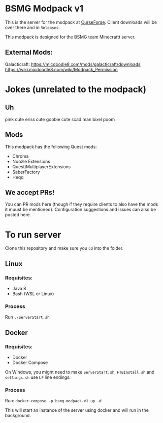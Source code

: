 # BSMG Modpack v1

This is the server for the modpack at [CurseForge](https://www.curseforge.com/minecraft/modpacks/bsmg-modded-v1). Client downloads will be over there and in `Releases`.

This modpack is designed for the BSMG team Minecraftt server.

## External Mods:
Galacticraft: https://micdoodle8.com/mods/galacticraft/downloads
https://wiki.micdoodle8.com/wiki/Modpack_Permission


# Jokes (unrelated to the modpack)
## Uh
pink cute
eriss cute
goobie cute
scad man
bixel poom

## Mods
This modpack has the following Quest mods:

- Chroma
- Noozle Extensions
- QuesttMultiplayerExtensions
- SaberFactory
- Heqq


## We accept PRs!

You can PR mods here (though if they require clients to also have the mods it muust be mentioned). Configuration suggestions and issues can also be posted here.

# To run server

Clone this repository and make sure you `cd` into the folder.

## Linux

### Requisites:

- Java 8
- Bash (WSL or Linux)

### Process

Run `./ServerStart.sh`

## Docker

### Requisites:

- Docker
- Docker Compose

On Windows, you might need to make `ServerStart.sh`, `FTBInstall.sh` and `settings.sh` use `LF` line endings.

### Process

Run:
`docker-compose -p bsmg-modpack-v1 up -d`

This will start an instance of the server using docker and will run in the background.

